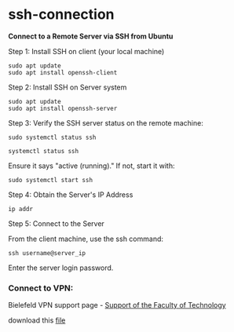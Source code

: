 # ssh-connection

**Connect to a Remote Server via SSH from Ubuntu**

Step 1: Install SSH on client (your local machine)
```
sudo apt update
sudo apt install openssh-client
```

Step 2: Install SSH on Server system
```
sudo apt update
sudo apt install openssh-server
```
Step 3: Verify the SSH server status on the remote machine:

```
sudo systemctl status ssh

systemctl status ssh
```
Ensure it says "active (running)." If not, start it with:
```
sudo systemctl start ssh
```

Step 4: Obtain the Server's IP Address
```
ip addr
```

Step 5: Connect to the Server

From the client machine, use the ssh command:
```
ssh username@server_ip

```
Enter the server login password. 



### Connect to VPN:

Bielefeld VPN support page - [Support of the Faculty of Technology](https://www.google.com/search?q=techfak+vpn&oq=techfak+vpn&gs_lcrp=EgZjaHJvbWUyBggAEEUYOTIKCAEQABiABBiiBDIKCAIQABiABBiiBDIHCAMQABjvBTIHCAQQABjvBdIBCDUzNDlqMGo3qAIAsAIA&sourceid=chrome&ie=UTF-8#:~:text=VPN%20%2D%20Support%20of%20the%20Faculty%20of%20Technology)

download this [file](https://www.techfak.net/assets/files/openvpn-techfak-tcp.ovpn)
